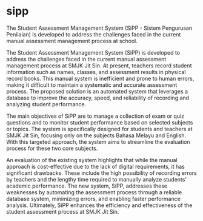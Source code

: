 # sipp
The Student Assessment Management System (SiPP - Sistem Pengurusan Penilaian) is developed to address the challenges faced in the current manual assessment management process at school.

The Student Assessment Management System (SiPP) is developed to address the challenges faced in the current manual assessment management process at SMJK Jit Sin. At present, teachers record student information such as names, classes, and assessment results in physical record books. This manual system is inefficient and prone to human errors, making it difficult to maintain a systematic and accurate assessment process. The proposed solution is an automated system that leverages a database to improve the accuracy, speed, and reliability of recording and analyzing student performance.

The main objectives of SiPP are to manage a collection of exam or quiz questions and to monitor student performance based on selected subjects or topics. The system is specifically designed for students and teachers at SMJK Jit Sin, focusing only on the subjects Bahasa Melayu and English. With this targeted approach, the system aims to streamline the evaluation process for these two core subjects.

An evaluation of the existing system highlights that while the manual approach is cost-effective due to the lack of digital requirements, it has significant drawbacks. These include the high possibility of recording errors by teachers and the lengthy time required to manually analyze students' academic performance. The new system, SiPP, addresses these weaknesses by automating the assessment process through a reliable database system, minimizing errors, and enabling faster performance analysis. Ultimately, SiPP enhances the efficiency and effectiveness of the student assessment process at SMJK Jit Sin.
